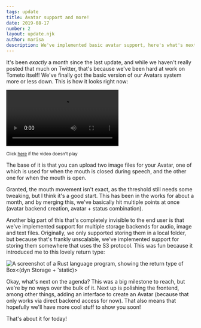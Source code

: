 ```yaml
---
tags: update
title: Avatar support and more!
date: 2019-08-17
number: 2
layout: update.njk
author: marisa
description: We've implemented basic avatar support, here's what's next.
---
```


It's been _exactly_ a month since the last update, and while we haven't really posted that
much on Twitter, that's because we've been hard at work on Tometo itself! We've
finally got the basic version of our Avatars system more or less down. This is
how it looks right now:

<video class="w-100" controls src="https://files.catbox.moe/6w0n26.mov"></video>

<small class="gray i">Click [here](https://files.catbox.moe/6w0n26.mov) if the
video doesn't play</small>

The base of it is that you can upload two image files for your Avatar, one of
which is used for when the mouth is closed during speech, and the other one for
when the mouth is open.

Granted, the mouth movement isn't exact, as the threshold still needs some
tweaking, but I think it's a good start. This has been in the works for about a
month, and by merging this, we've basically hit multiple points at once (avatar
backend creation, avatar + status combination).

Another big part of this that's completely invisible to the end user is that
we've implemented support for multiple storage backends for audio, image and
text files. Originally, we only supported storing them in a local folder, but
because that's frankly unscalable, we've implemented support for storing them
somewhere that uses the S3 protocol. This was fun because it introduced me to
this lovely return type:

<img
  class="w-100"
  alt="A screenshot of a Rust language program, showing the return type of Box<(dyn Storage + 'static)>"
  src="https://files.catbox.moe/th5r1v.jpg"
  />
  
Okay, what's next on the agenda? This was a big milestone to reach, but we're by
no ways over the bulk of it. Next up is polishing the frontend, among other
things, adding an interface to create an Avatar (because that only works via
direct backend access for now). That also means that hopefully we'll have more
cool stuff to show you soon!

That's about it for today!
